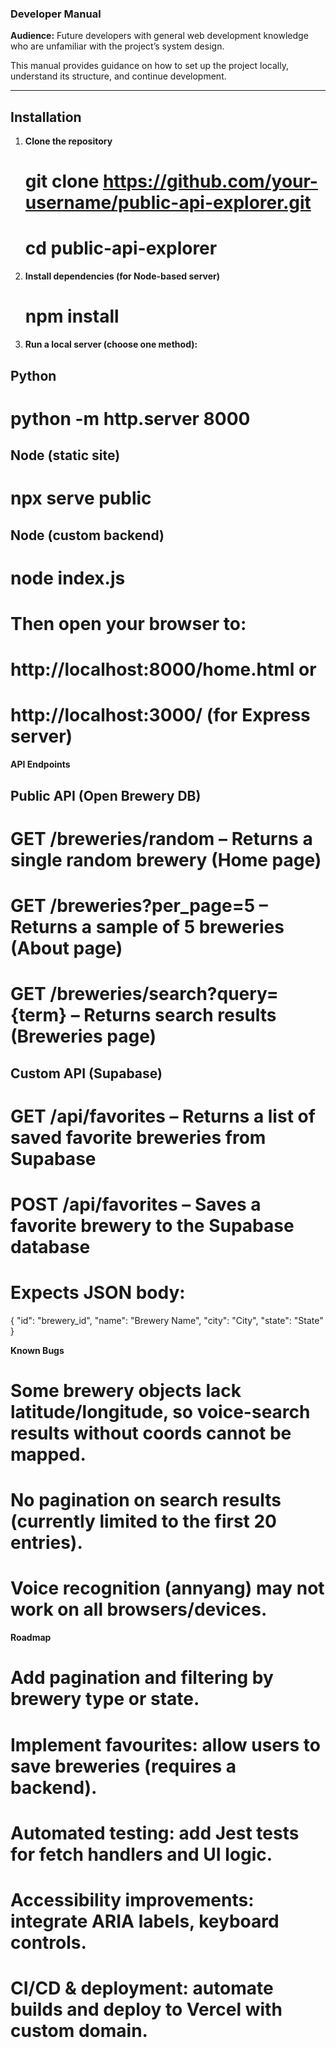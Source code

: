 ### Developer Manual

**Audience:** Future developers with general web development knowledge who are unfamiliar with the project’s system design.

This manual provides guidance on how to set up the project locally, understand its structure, and continue development.

---

## Installation

1. **Clone the repository**
   # git clone https://github.com/your-username/public-api-explorer.git
   # cd public-api-explorer

2. **Install dependencies (for Node-based server)**

    # npm install

3. **Run a local server (choose one method):**

## Python
# python -m http.server 8000

## Node (static site)
# npx serve public

## Node (custom backend)
# node index.js

# Then open your browser to:
# http://localhost:8000/home.html or
# http://localhost:3000/ (for Express server)

**API Endpoints**

## Public API (Open Brewery DB)
# GET /breweries/random – Returns a single random brewery (Home page)

# GET /breweries?per_page=5 – Returns a sample of 5 breweries (About page)

# GET /breweries/search?query={term} – Returns search results (Breweries page)

## Custom API (Supabase)
# GET /api/favorites – Returns a list of saved favorite breweries from Supabase

# POST /api/favorites – Saves a favorite brewery to the Supabase database

# Expects JSON body:

{
  "id": "brewery_id",
  "name": "Brewery Name",
  "city": "City",
  "state": "State"
}

**Known Bugs**

# Some brewery objects lack latitude/longitude, so voice-search results without coords cannot be mapped.

# No pagination on search results (currently limited to the first 20 entries).

# Voice recognition (annyang) may not work on all browsers/devices.

**Roadmap**

# Add pagination and filtering by brewery type or state.

# Implement favourites: allow users to save breweries (requires a backend).

# Automated testing: add Jest tests for fetch handlers and UI logic.

# Accessibility improvements: integrate ARIA labels, keyboard controls.

# CI/CD & deployment: automate builds and deploy to Vercel with custom domain.

